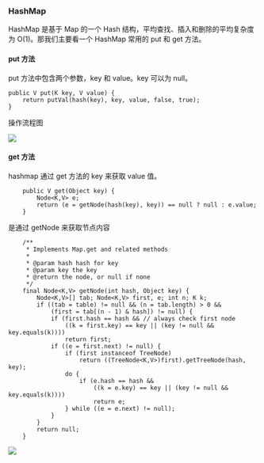 ### HashMap

HashMap 是基于 Map 的一个 Hash 结构，平均查找、插入和删除的平均复杂度为 O(1)。那我们主要看一个 HashMap 常用的 put 和 get 方法。

#### put 方法

put 方法中包含两个参数，key 和 value。key 可以为 null。

```
public V put(K key, V value) {    
    return putVal(hash(key), key, value, false, true);
}
```

操作流程图


![](https://user-gold-cdn.xitu.io/2020/4/21/1719d1b90208807c?w=2694&h=2432&f=png&s=342971)

#### get 方法


hashmap 通过 get 方法的 key 来获取 value 值。

```
    public V get(Object key) {
        Node<K,V> e;
        return (e = getNode(hash(key), key)) == null ? null : e.value;
    }
```
是通过 getNode 来获取节点内容

```
    /**
     * Implements Map.get and related methods
     *
     * @param hash hash for key
     * @param key the key
     * @return the node, or null if none
     */
    final Node<K,V> getNode(int hash, Object key) {
        Node<K,V>[] tab; Node<K,V> first, e; int n; K k;
        if ((tab = table) != null && (n = tab.length) > 0 &&
            (first = tab[(n - 1) & hash]) != null) {
            if (first.hash == hash && // always check first node
                ((k = first.key) == key || (key != null && key.equals(k))))
                return first;
            if ((e = first.next) != null) {
                if (first instanceof TreeNode)
                    return ((TreeNode<K,V>)first).getTreeNode(hash, key);
                do {
                    if (e.hash == hash &&
                        ((k = e.key) == key || (key != null && key.equals(k))))
                        return e;
                } while ((e = e.next) != null);
            }
        }
        return null;
    }
```

![](https://user-gold-cdn.xitu.io/2020/4/21/1719d630bfc24ec9?w=2532&h=1532&f=png&s=239320)

